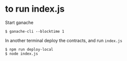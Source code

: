 # to run index.js

Start ganache

```
$ ganache-cli --blocktime 1
```

In another terminal deploy the contracts, and run `index.js`

```
$ npm run deploy-local
$ node index.js
```


